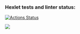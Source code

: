 ### Hexlet tests and linter status:
[![Actions Status](https://github.com/YoungHhustler/python-project-49/actions/workflows/hexlet-check.yml/badge.svg)](https://github.com/YoungHhustler/python-project-49/actions)

<a href="https://codeclimate.com/github/YoungHhustler/python-project-49/maintainability"><img src="https://api.codeclimate.com/v1/badges/cd07ae802e46300faaa8/maintainability" /></a>
